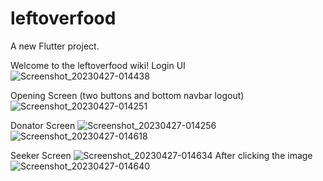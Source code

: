 # leftoverfood

A new Flutter project.

Welcome to the leftoverfood wiki!
Login UI
![Screenshot_20230427-014438](https://user-images.githubusercontent.com/109758129/234693053-f6b4428c-f08a-48eb-98ff-7cbcc7863ba9.jpg)

Opening Screen (two buttons and bottom navbar logout)
![Screenshot_20230427-014251](https://user-images.githubusercontent.com/109758129/234693104-a9890453-a4a5-4840-a8d7-b202cbfe898a.jpg)

Donator Screen
![Screenshot_20230427-014256](https://user-images.githubusercontent.com/109758129/234693223-0bffedd5-5468-4baa-bcae-9c06983ea733.jpg)
![Screenshot_20230427-014618](https://user-images.githubusercontent.com/109758129/234693233-42f2cfe8-25c3-4ac2-8c1f-3cfb7799b78c.jpg)

Seeker Screen
![Screenshot_20230427-014634](https://user-images.githubusercontent.com/109758129/234693259-2c311a26-b778-458b-90b9-0fb2dfc1df6a.jpg)
     After clicking the image
![Screenshot_20230427-014640](https://user-images.githubusercontent.com/109758129/234693326-8aff92e5-ccd9-4747-920e-39bf35908132.jpg)

